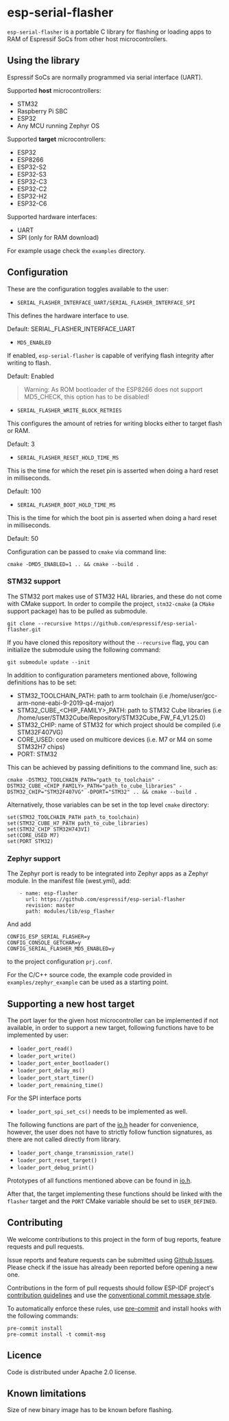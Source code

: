 # esp-serial-flasher

`esp-serial-flasher` is a portable C library for flashing or loading apps to RAM of Espressif SoCs from other host microcontrollers.

## Using the library
Espressif SoCs are normally programmed via serial interface (UART).

Supported **host** microcontrollers:

- STM32
- Raspberry Pi SBC
- ESP32
- Any MCU running Zephyr OS

Supported **target** microcontrollers:

- ESP32
- ESP8266
- ESP32-S2
- ESP32-S3
- ESP32-C3
- ESP32-C2
- ESP32-H2
- ESP32-C6

Supported hardware interfaces:
- UART
- SPI (only for RAM download)

For example usage check the `examples` directory.

## Configuration

These are the configuration toggles available to the user:

* `SERIAL_FLASHER_INTERFACE_UART/SERIAL_FLASHER_INTERFACE_SPI`

This defines the hardware interface to use.

Default: SERIAL_FLASHER_INTERFACE_UART

* `MD5_ENABLED`

If enabled, `esp-serial-flasher` is capable of verifying flash integrity after writing to flash.

Default: Enabled
> Warning: As ROM bootloader of the ESP8266 does not support MD5_CHECK, this option has to be disabled!

* `SERIAL_FLASHER_WRITE_BLOCK_RETRIES`

This configures the amount of retries for writing blocks either to target flash or RAM.

Default: 3

* `SERIAL_FLASHER_RESET_HOLD_TIME_MS`

This is the time for which the reset pin is asserted when doing a hard reset in milliseconds.

Default: 100

* `SERIAL_FLASHER_BOOT_HOLD_TIME_MS`

This is the time for which the boot pin is asserted when doing a hard reset in milliseconds.

Default: 50

Configuration can be passed to `cmake` via command line:

```
cmake -DMD5_ENABLED=1 .. && cmake --build .
```

### STM32 support

The STM32 port makes use of STM32 HAL libraries, and these do not come with CMake support. In order to compile the project, `stm32-cmake` (a `CMake` support package) has to be pulled as submodule.

```
git clone --recursive https://github.com/espressif/esp-serial-flasher.git
```

If you have cloned this repository without the `--recursive` flag, you can initialize the submodule using the following command:

```
git submodule update --init
```

In addition to configuration parameters mentioned above, following definitions has to be set:

- STM32_TOOLCHAIN_PATH: path to arm toolchain (i.e /home/user/gcc-arm-none-eabi-9-2019-q4-major)
- STM32_CUBE_<CHIP_FAMILY>_PATH: path to STM32 Cube libraries (i.e /home/user/STM32Cube/Repository/STM32Cube_FW_F4_V1.25.0)
- STM32_CHIP: name of STM32 for which project should be compiled (i.e STM32F407VG)
- CORE_USED: core used on multicore devices (i.e. M7 or M4 on some STM32H7 chips)
- PORT: STM32

This can be achieved by passing definitions to the command line, such as:

```
cmake -DSTM32_TOOLCHAIN_PATH="path_to_toolchain" -DSTM32_CUBE_<CHIP_FAMILY>_PATH="path_to_cube_libraries" -DSTM32_CHIP="STM32F407VG" -DPORT="STM32" .. && cmake --build .
```

Alternatively, those variables can be set in the top level `cmake` directory:

```
set(STM32_TOOLCHAIN_PATH path_to_toolchain)
set(STM32_CUBE_H7_PATH path_to_cube_libraries)
set(STM32_CHIP STM32H743VI)
set(CORE_USED M7)
set(PORT STM32)
```

### Zephyr support

The Zephyr port is ready to be integrated into Zephyr apps as a Zephyr module. In the manifest file (west.yml), add:

```
    - name: esp-flasher
      url: https://github.com/espressif/esp-serial-flasher
      revision: master
      path: modules/lib/esp_flasher
```

And add

```
CONFIG_ESP_SERIAL_FLASHER=y
CONFIG_CONSOLE_GETCHAR=y
CONFIG_SERIAL_FLASHER_MD5_ENABLED=y
```

to the project configuration `prj.conf`.

For the C/C++ source code, the example code provided in `examples/zephyr_example` can be used as a starting point.

## Supporting a new host target

The port layer for the given host microcontroller can be implemented if not available, in order to support a new target, following functions have to be implemented by user:

- `loader_port_read()`
- `loader_port_write()`
- `loader_port_enter_bootloader()`
- `loader_port_delay_ms()`
- `loader_port_start_timer()`
- `loader_port_remaining_time()`

For the SPI interface ports
- `loader_port_spi_set_cs()`
needs to be implemented as well.

The following functions are part of the [io.h](include/io.h) header for convenience, however, the user does not have to strictly follow function signatures, as there are not called directly from library.

- `loader_port_change_transmission_rate()`
- `loader_port_reset_target()`
- `loader_port_debug_print()`

Prototypes of all functions mentioned above can be found in [io.h](include/io.h).

After that, the target implementing these functions should be linked with the `flasher` target and the `PORT` CMake variable should be set to `USER_DEFINED`.

## Contributing

We welcome contributions to this project in the form of bug reports, feature requests and pull requests.

Issue reports and feature requests can be submitted using [Github Issues](https://github.com/espressif/esp-serial-flasher/issues). Please check if the issue has already been reported before opening a new one.

Contributions in the form of pull requests should follow ESP-IDF project's [contribution guidelines](https://docs.espressif.com/projects/esp-idf/en/latest/esp32/contribute/style-guide.html) and use the [conventional commit message style](https://www.conventionalcommits.org/en/v1.0.0/).

To automatically enforce these rules, use [pre-commit](https://pre-commit.com/) and install hooks with the following commands:
```
pre-commit install
pre-commit install -t commit-msg
```

## Licence

Code is distributed under Apache 2.0 license.

## Known limitations

Size of new binary image has to be known before flashing.
